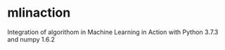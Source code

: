 # mlinaction
Integration of algorithom in Machine Learning in Action with Python 3.7.3 and numpy 1.6.2
